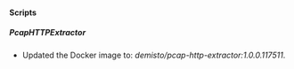 
#### Scripts

##### PcapHTTPExtractor

- Updated the Docker image to: *demisto/pcap-http-extractor:1.0.0.117511*.
